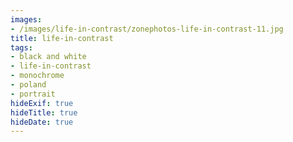 ```yaml
---
images:
- /images/life-in-contrast/zonephotos-life-in-contrast-11.jpg
title: life-in-contrast
tags:
- black and white
- life-in-contrast
- monochrome
- poland
- portrait
hideExif: true
hideTitle: true
hideDate: true
---
```

